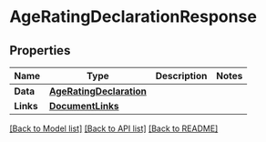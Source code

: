 # AgeRatingDeclarationResponse

## Properties

Name | Type | Description | Notes
------------ | ------------- | ------------- | -------------
**Data** | [**AgeRatingDeclaration**](AgeRatingDeclaration.md) |  | 
**Links** | [**DocumentLinks**](DocumentLinks.md) |  | 

[[Back to Model list]](../README.md#documentation-for-models) [[Back to API list]](../README.md#documentation-for-api-endpoints) [[Back to README]](../README.md)


